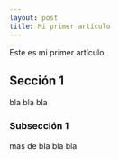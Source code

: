 ```yaml
---
layout: post
title: Mi primer artículo
---
```


Este es mi prímer artículo

## Sección 1
bla bla bla

### Subsección 1

mas de bla bla bla
